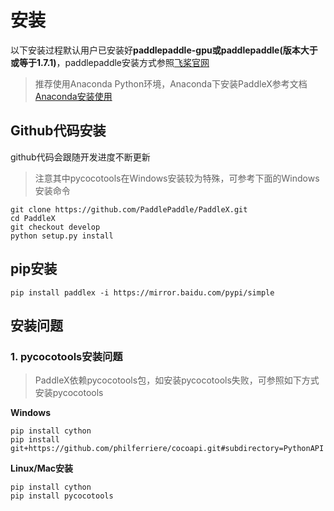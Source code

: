 # 安装

以下安装过程默认用户已安装好**paddlepaddle-gpu或paddlepaddle(版本大于或等于1.7.1)**，paddlepaddle安装方式参照[飞桨官网](https://www.paddlepaddle.org.cn/install/quick)

> 推荐使用Anaconda Python环境，Anaconda下安装PaddleX参考文档[Anaconda安装使用](./anaconda_install.md)

## Github代码安装
github代码会跟随开发进度不断更新

> 注意其中pycocotools在Windows安装较为特殊，可参考下面的Windows安装命令  

```
git clone https://github.com/PaddlePaddle/PaddleX.git
cd PaddleX
git checkout develop
python setup.py install
```

## pip安装
```
pip install paddlex -i https://mirror.baidu.com/pypi/simple
```

## 安装问题
### 1. pycocotools安装问题  
> PaddleX依赖pycocotools包，如安装pycocotools失败，可参照如下方式安装pycocotools

**Windows**  
```
pip install cython
pip install git+https://github.com/philferriere/cocoapi.git#subdirectory=PythonAPI
```

**Linux/Mac安装**
```
pip install cython  
pip install pycocotools
```
